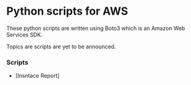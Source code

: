 # Python scripts for AWS
These python scripts are written using Boto3 which is an Amazon Web Services SDK.

Topics are scripts are yet to be announced.

### Scripts
* [Insntace Report]






